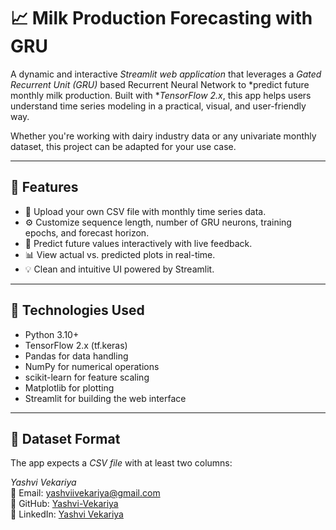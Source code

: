 # 📈 Milk Production Forecasting with GRU

A dynamic and interactive *Streamlit web application* that leverages a *Gated Recurrent Unit (GRU)* based Recurrent Neural Network to *predict future monthly milk production. Built with **TensorFlow 2.x*, this app helps users understand time series modeling in a practical, visual, and user-friendly way.

Whether you're working with dairy industry data or any univariate monthly dataset, this project can be adapted for your use case.

---

## 🚀 Features

- 📂 Upload your own CSV file with monthly time series data.
- ⚙ Customize sequence length, number of GRU neurons, training epochs, and forecast horizon.
- 🔮 Predict future values interactively with live feedback.
- 📊 View actual vs. predicted plots in real-time.
- 💡 Clean and intuitive UI powered by Streamlit.

---

## 🧠 Technologies Used

- Python 3.10+
- TensorFlow 2.x (tf.keras)
- Pandas for data handling
- NumPy for numerical operations
- scikit-learn for feature scaling
- Matplotlib for plotting
- Streamlit for building the web interface

---

## 📂 Dataset Format

The app expects a *CSV file* with at least two columns:

*Yashvi Vekariya*  
📧 Email: [yashviivekariya@gmail.com](mailto:yashviivekariya@gmail.com)  
🐙 GitHub: [Yashvi-Vekariya](https://github.com/Yashvi-Vekariya)  
🔗 LinkedIn: [Yashvi Vekariya](https://www.linkedin.com/in/yashvi-vekariya/)